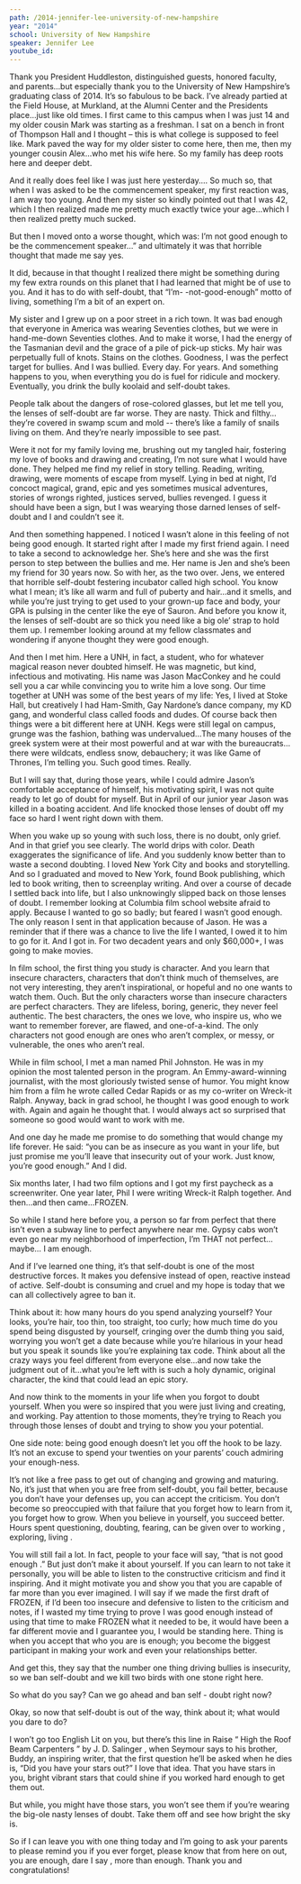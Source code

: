 ```yaml
---
path: /2014-jennifer-lee-university-of-new-hampshire
year: "2014"
school: University of New Hampshire
speaker: Jennifer Lee
youtube_id: 
---
```


Thank you President Huddleston, distinguished guests, honored faculty, and parents…but especially thank you to the University of New Hampshire’s graduating class of 2014. It’s so fabulous to be back. I’ve already partied at the Field House, at Murkland, at the Alumni Center and the Presidents place…just like old times. I first came to this campus when I was just 14 and my older cousin Mark was starting as a freshman. I sat on a bench in front of Thompson Hall and I thought – this is what college is supposed to feel like. Mark paved the way for my older sister to come here, then me, then my younger cousin Alex…who met his wife here. So my family has deep roots here and deeper debt.

And it really does feel like I was just here yesterday…. So much so, that when I was asked to be the commencement speaker, my first reaction was, I am way too young. And then my sister so kindly pointed out that I was 42, which I then realized made me pretty much exactly twice your age…which I then realized pretty much sucked.

But then I moved onto a worse thought, which was: I’m not good enough to be the commencement speaker…” and ultimately it was that horrible thought that made me say yes.

It did, because in that thought I realized there might be something during my few extra rounds on this planet that I had learned that might be of use to you. And it has to do with self-doubt, that “I’m- -not-good-enough” motto of living, something I’m a bit of an expert on.

My sister and I grew up on a poor street in a rich town. It was bad enough that everyone in America was wearing Seventies clothes, but we were in hand-me-down Seventies clothes. And to make it worse, I had the energy of the Tasmanian devil and the grace of a pile of pick-up sticks. My hair was perpetually full of knots. Stains on the clothes. Goodness, I was the perfect target for bullies. And I was bullied. Every day. For years. And something happens to you, when everything you do is fuel for ridicule and mockery. Eventually, you drink the bully koolaid and self-doubt takes.

People talk about the dangers of rose-colored glasses, but let me tell you, the lenses of self-doubt are far worse. They are nasty. Thick and filthy… they’re covered in swamp scum and mold -- there’s like a family of snails living on them. And they’re nearly impossible to see past.

Were it not for my family loving me, brushing out my tangled hair, fostering my love of books and drawing and creating, I’m not sure what I would have done. They helped me find my relief in story telling. Reading, writing, drawing, were moments of escape from myself. Lying in bed at night, I’d concoct magical, grand, epic and yes sometimes musical adventures, stories of wrongs righted, justices served, bullies revenged. I guess it should have been a sign, but I was wearying those darned lenses of self-doubt and I and couldn’t see it.

And then something happened. I noticed I wasn’t alone in this feeling of not being good enough. It started right after I made my first friend again. I need to take a second to acknowledge her. She’s here and she was the first person to step between the bullies and me. Her name is Jen and she’s been my friend for 30 years now. So with her, as the two over. Jens, we entered that horrible self-doubt festering incubator called high school. You know what I mean; it’s like all warm and full of puberty and hair…and it smells, and while you’re just trying to get used to your grown-up face and body, your GPA is pulsing in the center like the eye of Sauron. And before you know it, the lenses of self-doubt are so thick you need like a big ole’ strap to hold them up. I remember looking around at my fellow classmates and wondering if anyone thought they were good enough.

And then I met him. Here a UNH, in fact, a student, who for whatever magical reason never doubted himself. He was magnetic, but kind, infectious and motivating. His name was Jason MacConkey and he could sell you a car while convincing you to write him a love song. Our time together at UNH was some of the best years of my life: Yes, I lived at Stoke Hall, but creatively I had Ham-Smith, Gay Nardone’s dance company, my KD gang, and wonderful class called foods and dudes. Of course back then things were a bit different here at UNH. Kegs were still legal on campus, grunge was the fashion, bathing was undervalued…The many houses of the greek system were at their most powerful and at war with the bureaucrats…there were wildcats, endless snow, debauchery; it was like Game of Thrones, I’m telling you. Such good times. Really.

But I will say that, during those years, while I could admire Jason’s comfortable acceptance of himself, his motivating spirit, I was not quite ready to let go of doubt for myself. But in April of our junior year Jason was killed in a boating accident. And life knocked those lenses of doubt off my face so hard I went right down with them.

When you wake up so young with such loss, there is no doubt, only grief. And in that grief you see clearly. The world drips with color. Death exaggerates the significance of life. And you suddenly know better than to waste a second doubting. I loved New York City and books and storytelling. And so I graduated and moved to New York, found Book publishing, which led to book writing, then to screenplay writing. And over a course of decade I settled back into life, but I also unknowingly slipped back on those lenses of doubt. I remember looking at Columbia film school website afraid to apply. Because I wanted to go so badly; but feared I wasn’t good enough. The only reason I sent in that application because of Jason. He was a reminder that if there was a chance to live the life I wanted, I owed it to him to go for it. And I got in. For two decadent years and only $60,000+, I was going to make movies.

In film school, the first thing you study is character. And you learn that insecure characters, characters that don’t think much of themselves, are not very interesting, they aren’t inspirational, or hopeful and no one wants to watch them. Ouch. But the only characters worse than insecure characters are perfect characters. They are lifeless, boring, generic, they never feel authentic. The best characters, the ones we love, who inspire us, who we want to remember forever, are flawed, and one-of-a-kind. The only characters not good enough are ones who aren’t complex, or messy, or vulnerable, the ones who aren’t real.

While in film school, I met a man named Phil Johnston. He was in my opinion the most talented person in the program. An Emmy-award-winning journalist, with the most gloriously twisted sense of humor. You might know him from a film he wrote called Cedar Rapids or as my co-writer on Wreck-it Ralph. Anyway, back in grad school, he thought I was good enough to work with. Again and again he thought that. I would always act so surprised that someone so good would want to work with me.

And one day he made me promise to do something that would change my life forever. He said: “you can be as insecure as you want in your life, but just promise me you’ll leave that insecurity out of your work. Just know, you’re good enough.” And I did.

Six months later, I had two film options and I got my first paycheck as a screenwriter. One year later, Phil I were writing Wreck-it Ralph together. And then…and then came…FROZEN.

So while I stand here before you, a person so far from perfect that there isn’t even a subway line to perfect anywhere near me. Gypsy cabs won’t even go near my neighborhood of imperfection, I’m THAT not perfect… maybe… I am enough.

And if I’ve learned one thing, it’s that self-doubt is one of the most destructive forces. It makes you defensive instead of open, reactive instead of active. Self-doubt is consuming and cruel and my hope is today that we can all collectively agree to ban it.

Think about it: how many hours do you spend analyzing yourself? Your looks, you’re hair, too thin, too straight, too curly; how much time do you spend being disgusted by yourself, cringing over the dumb thing you said, worrying you won’t get a date because while you’re hilarious in your head but you speak it sounds like you’re explaining tax code. Think about all the crazy ways you feel different from everyone else…and now take the judgment out of it…what you’re left with is such a holy dynamic, original character, the kind that could lead an epic story.

And now think to the moments in your life when you forgot to doubt yourself. When you were so inspired that you were just living and creating, and working. Pay attention to those moments, they’re trying to Reach you through those lenses of doubt and trying to show you your potential.

One side note: being good enough doesn’t let you off the hook to be lazy. It’s not an excuse to spend your twenties on your parents’ couch admiring your enough-ness.

It’s not like a free pass to get out of changing and growing and maturing. No, it’s just that when you are free from self-doubt, you fail better, because you don’t have your defenses up, you can accept the criticism. You don’t become so preoccupied with that failure that you forget how to learn from it, you forget how to grow. When you believe in yourself, you succeed better. Hours spent questioning, doubting, fearing, can be given over to working , exploring, living .

You will still fail a lot. In fact, people to your face will say, “that is not good enough .” But just don’t make it about yourself. If you can learn to not take it personally, you will be able to listen to the constructive criticism and find it inspiring. And it might motivate you and show you that you are capable of far more than you ever imagined. I will say if we made the first draft of FROZEN, if I’d been too insecure and defensive to listen to the criticism and notes, if I wasted my time trying to prove I was good enough instead of using that time to make FROZEN what it needed to be, it would have been a far different movie and I guarantee you, I would be standing here. Thing is when you accept that who you are is enough; you become the biggest participant in making your work and even your relationships better.

And get this, they say that the number one thing driving bullies is insecurity, so we ban self-doubt and we kill two birds with one stone right here.

So what do you say? Can we go ahead and ban self - doubt right now?

Okay, so now that self-doubt is out of the way, think about it; what would you dare to do?

I won’t go too English Lit on you, but there’s this line in Raise “ High the Roof Beam Carpenters ” by J. D. Salinger , when Seymour says to his brother, Buddy, an inspiring writer, that the first question he’ll be asked when he dies is, “Did you have your stars out?” I love that idea. That you have stars in you, bright vibrant stars that could shine if you worked hard enough to get them out.

But while, you might have those stars, you won’t see them if you’re wearing the big-ole nasty lenses of doubt. Take them off and see how bright the sky is.

So if I can leave you with one thing today and I’m going to ask your parents to please remind you if you ever forget, please know that from here on out, you are enough, dare I say , more than enough. Thank you and congratulations!